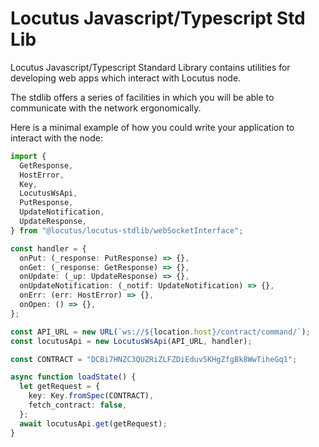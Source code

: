 # Locutus Javascript/Typescript Std Lib

Locutus Javascript/Typescript Standard Library contains utilities for developing web apps which interact with Locutus node.

The stdlib offers a series of facilities in which you will be able to communicate with the network ergonomically.

Here is a minimal example of how you could write your application to interact with the node:

```typescript
import {
  GetResponse,
  HostError,
  Key,
  LocutusWsApi,
  PutResponse,
  UpdateNotification,
  UpdateResponse,
} from "@locutus/locutus-stdlib/webSocketInterface";

const handler = {
  onPut: (_response: PutResponse) => {},
  onGet: (_response: GetResponse) => {},
  onUpdate: (_up: UpdateResponse) => {},
  onUpdateNotification: (_notif: UpdateNotification) => {},
  onErr: (err: HostError) => {},
  onOpen: () => {},
};

const API_URL = new URL(`ws://${location.host}/contract/command/`);
const locutusApi = new LocutusWsApi(API_URL, handler);

const CONTRACT = "DCBi7HNZC3QUZRiZLFZDiEduv5KHgZfgBk8WwTiheGq1";

async function loadState() {
  let getRequest = {
    key: Key.fromSpec(CONTRACT),
    fetch_contract: false,
  };
  await locutusApi.get(getRequest);
}
```
